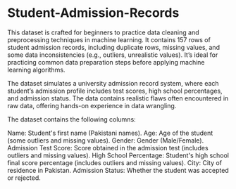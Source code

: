 # Student-Admission-Records

This dataset is crafted for beginners to practice data cleaning and preprocessing techniques in machine learning. It contains 157 rows of student admission records, including duplicate rows, missing values, and some data inconsistencies (e.g., outliers, unrealistic values). It’s ideal for practicing common data preparation steps before applying machine learning algorithms.

The dataset simulates a university admission record system, where each student’s admission profile includes test scores, high school percentages, and admission status. The data contains realistic flaws often encountered in raw data, offering hands-on experience in data wrangling.

The dataset contains the following columns:

Name: Student's first name (Pakistani names).
Age: Age of the student (some outliers and missing values).
Gender: Gender (Male/Female).
Admission Test Score: Score obtained in the admission test (includes outliers and missing values).
High School Percentage: Student's high school final score percentage (includes outliers and missing values).
City: City of residence in Pakistan.
Admission Status: Whether the student was accepted or rejected.
